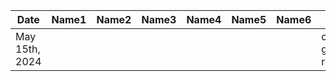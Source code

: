| Date | Name1 | Name2 | Name3 | Name4 | Name5 | Name6 | Task |
| --- | --- | --- | --- | --- | --- | --- | --- |
| May 15th, 2024 | | | | | | | created git repo |
